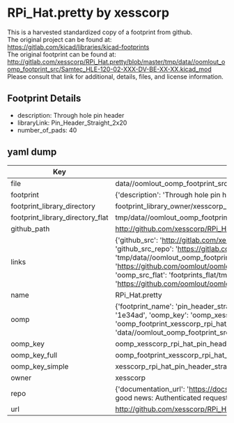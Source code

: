 # RPi_Hat.pretty by xesscorp  
This is a harvested standardized copy of a footprint from github.  
The original project can be found at:  
https://gitlab.com/kicad/libraries/kicad-footprints  
The original footprint can be found at:
http://gitlab.com/xesscorp/RPi_Hat.pretty/blob/master/tmp/data//oomlout_oomp_footprint_src/Samtec_HLE-120-02-XXX-DV-BE-XX-XX.kicad_mod
Please consult that link for additional, details, files, and license information.  
## Footprint Details
* description: Through hole pin header  
* libraryLink: Pin_Header_Straight_2x20  
* number_of_pads: 40  
## yaml dump  
| Key | Value |  
| --- | --- |  
| file | data//oomlout_oomp_footprint_src/RPi_Hat.pretty/Pin_Header_Straight_2x20.kicad_mod |  
| footprint | {'description': 'Through hole pin header', 'libraryLink': 'Pin_Header_Straight_2x20', 'number_of_pads': 40} |  
| footprint_library_directory | footprint_library_owner/xesscorp_RPi_Hat.pretty |  
| footprint_library_directory_flat | tmp/data//oomlout_oomp_footprint_src/footprints_flat/xesscorp_rpi_hat_pin_header_straight_2x20/working |  
| github_path | http://github.com/xesscorp/RPi_Hat.pretty/blob/master/tmp/data//oomlout_oomp_footprint_src/Pin_Header_Straight_2x20.kicad_mod |  
| links | {'github_src': 'http://gitlab.com/xesscorp/RPi_Hat.pretty/blob/master/tmp/data//oomlout_oomp_footprint_src/Samtec_HLE-120-02-XXX-DV-BE-XX-XX.kicad_mod', 'github_src_repo': 'https://gitlab.com/kicad/libraries/kicad-footprints', 'oomp_bot': 'tmp/data//oomlout_oomp_footprint_src/footprints/xesscorp_rpi_hat_pin_header_straight_2x20/working', 'oomp_bot_github': 'https://github.com/oomlout/oomlout_oomp_footprint_bot/tree/main/tmp/data//oomlout_oomp_footprint_src/footprints/xesscorp_rpi_hat_pin_header_straight_2x20/working', 'oomp_src_flat': 'footprints_flat/tmp/data//oomlout_oomp_footprint_src/footprints_flat/xesscorp_rpi_hat_pin_header_straight_2x20/working', 'oomp_src_flat_github': 'https://github.com/oomlout/oomlout_oomp_footprint_src/tree/main/tmp/data//oomlout_oomp_footprint_src/footprints_flat/xesscorp_rpi_hat_pin_header_straight_2x20/working'} |  
| name | RPi_Hat.pretty |  
| oomp | {'footprint_name': 'pin_header_straight_2x20', 'library_name': 'rpi_hat', 'md5': '1e34adec9923b0419b9374c27768b45c', 'md5_10': '1e34adec99', 'md5_5': '1e34a', 'md5_6': '1e34ad', 'oomp_key': 'oomp_xesscorp_rpi_hat_pin_header_straight_2x20', 'oomp_key_extra': 'oomp_footprint_xesscorp_rpi_hat_pin_header_straight_2x20', 'oomp_key_full': 'oomp_footprint_xesscorp_rpi_hat_pin_header_straight_2x20_1e34ad', 'oomp_key_simple': 'xesscorp_rpi_hat_pin_header_straight_2x20', 'original_filename': 'data//oomlout_oomp_footprint_src/RPi_Hat.pretty/Pin_Header_Straight_2x20.kicad_mod', 'owner_name': 'xesscorp'} |  
| oomp_key | oomp_xesscorp_rpi_hat_pin_header_straight_2x20 |  
| oomp_key_full | oomp_footprint_xesscorp_rpi_hat_pin_header_straight_2x20 |  
| oomp_key_simple | xesscorp_rpi_hat_pin_header_straight_2x20 |  
| owner | xesscorp |  
| repo | {'documentation_url': 'https://docs.github.com/rest/overview/resources-in-the-rest-api#rate-limiting', 'message': "API rate limit exceeded for 84.66.142.224. (But here's the good news: Authenticated requests get a higher rate limit. Check out the documentation for more details.)"} |  
| url | http://github.com/xesscorp/RPi_Hat.pretty |  

